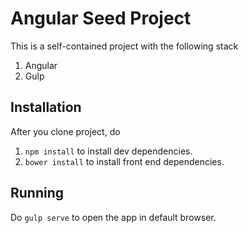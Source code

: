 # Angular Seed Project

This is a self-contained project with the following stack

1. Angular
2. Gulp

## Installation

After you clone project, do

1. `npm install` to install dev dependencies.
2. `bower install` to install front end dependencies.

## Running

Do `gulp serve` to open the app in default browser.
